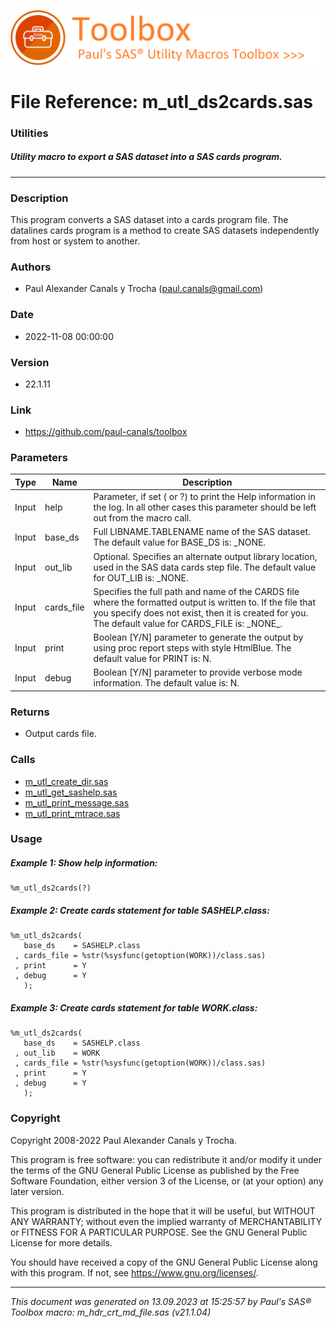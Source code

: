 ![../../misc/images/doc_banner.png](../../misc/images/doc_banner.png)
# 
# File Reference: m_utl_ds2cards.sas

### Utilities

##### Utility macro to export a SAS dataset into a SAS cards program.

***

### Description
This program converts a SAS dataset into a cards program file. The datalines cards program is a method to create SAS datasets independently from host or system to another.

### Authors
* Paul Alexander Canals y Trocha (paul.canals@gmail.com)

### Date
* 2022-11-08 00:00:00

### Version
* 22.1.11

### Link
* https://github.com/paul-canals/toolbox

### Parameters
| Type | Name | Description |
| ---- | ---- | ----------- |
| Input | help | Parameter, if set ( or ?) to print the Help information in the log. In all other cases this parameter should be left out from the macro call. |
| Input | base_ds | Full LIBNAME.TABLENAME name of the SAS dataset. The default value for BASE_DS is: _NONE. |
| Input | out_lib | Optional. Specifies an alternate output library location, used in the SAS data cards step file. The default value for OUT_LIB is: _NONE. |
| Input | cards_file | Specifies the full path and name of the CARDS file where the formatted output is written to. If the file that you specify does not exist, then it is created for you. The default value for CARDS_FILE is: \_NONE\_. |
| Input | print | Boolean [Y/N] parameter to generate the output by using proc report steps with style HtmlBlue. The default value for PRINT is: N. |
| Input | debug | Boolean [Y/N] parameter to provide verbose mode information. The default value is: N. |

### Returns
* Output cards file.

### Calls
* [m_utl_create_dir.sas](m_utl_create_dir.md)
* [m_utl_get_sashelp.sas](m_utl_get_sashelp.md)
* [m_utl_print_message.sas](m_utl_print_message.md)
* [m_utl_print_mtrace.sas](m_utl_print_mtrace.md)

### Usage

##### Example 1: Show help information:
```sas
%m_utl_ds2cards(?)
```

##### Example 2: Create cards statement for table SASHELP.class:
```sas
%m_utl_ds2cards(
   base_ds    = SASHELP.class
 , cards_file = %str(%sysfunc(getoption(WORK))/class.sas)
 , print      = Y
 , debug      = Y
   );
```

##### Example 3: Create cards statement for table WORK.class:
```sas
%m_utl_ds2cards(
   base_ds    = SASHELP.class
 , out_lib    = WORK
 , cards_file = %str(%sysfunc(getoption(WORK))/class.sas)
 , print      = Y
 , debug      = Y
   );
```

### Copyright
Copyright 2008-2022 Paul Alexander Canals y Trocha. 
 
This program is free software: you can redistribute it and/or modify 
it under the terms of the GNU General Public License as published by 
the Free Software Foundation, either version 3 of the License, or 
(at your option) any later version. 
 
This program is distributed in the hope that it will be useful, 
but WITHOUT ANY WARRANTY; without even the implied warranty of 
MERCHANTABILITY or FITNESS FOR A PARTICULAR PURPOSE. See the 
GNU General Public License for more details. 
 
You should have received a copy of the GNU General Public License 
along with this program. If not, see <https://www.gnu.org/licenses/>. 


***
*This document was generated on 13.09.2023 at 15:25:57  by Paul's SAS&reg; Toolbox macro: m_hdr_crt_md_file.sas (v21.1.04)*
